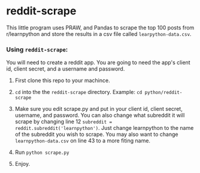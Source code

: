 # reddit-scrape
This little program uses PRAW, and Pandas to scrape the top 100 posts from r/learnpython and store the results in a csv file called `learpython-data.csv`.

### Using `reddit-scrape`:

You will need to create a reddit app. You are going to need the app's client id, client secret, and a username and password.

1. First clone this repo to your machince.

2. `cd` into the the `reddit-scrape` directory. Example: `cd python/reddit-scrape`

3. Make sure you edit scrape.py and put in your client id, client secret, username, and password. You can also change what subreddit it will scrape by changing line 12 `subreddit = reddit.subreddit('learnpython')`. Just change learnpython to the name of the subreddit you wish to scrape. You may also want to change `learnpython-data.csv` on line 43 to a more fiting name.

4. Run `python scrape.py`

5. Enjoy.
